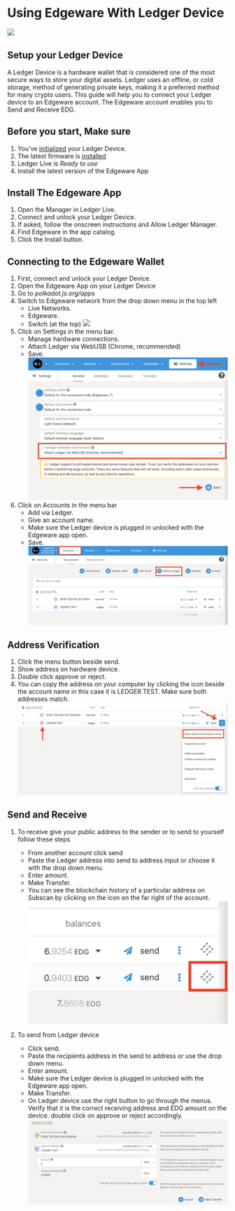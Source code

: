 # Using Edgeware With Ledger Device

[![](https://user-images.githubusercontent.com/32852637/130520903-caedf8d6-6119-4cbe-b81f-b2bd623d4855.png)](https://www.youtube.com/watch?v=htSRCmd9riE)

## Setup your Ledger Device
 A Ledger Device is a hardware wallet that is considered one of the most secure ways to store your digital assets. Ledger uses an offline, or cold storage, method of generating private keys, making it a preferred method for many crypto users. This guide will help you to connect your Ledger device to an Edgeware account. The Edgeware account enables you to Send and Receive EDG.

 ## Before you start, Make sure
1. You’ve [initialized](https://support.ledger.com/hc/en-us/articles/360000613793?docs=true) your Ledger Device.
2. The latest firmware is [installed](https://support.ledger.com/hc/en-us/articles/360002731113?docs=true) 
3. Ledger Live is *Ready to use*
4. Install the latest version of the Edgeware App

## Install The Edgeware App
1. Open the Manager in Ledger Live.
2. Connect and unlock your Ledger Device.
3. If asked, follow the onscreen instructions and Allow Ledger Manager.
4. Find Edgeware in the app catalog.
5. Click the Install button.

## Connecting to the Edgeware Wallet
1. First, connect and unlock your Ledger Device.
2. Open the Edgeware App on your Ledger Device
3. Go to *polkadot.js.org/apps*
4. Switch to Edgeware network from the drop down menu in the top left
	- Live Networks.
	-  Edgeware.
	-  Switch (at the top)
![](images/1.png)
5. Click on Settings in the menu bar.
	- Manage hardware connections.
	- Attach Ledger via WebUSB (Chrome, recommended)
	- Save.
![](images/2.png)
6. Click on Accounts in the menu bar
	- Add via Ledger.
	- Give an account name.
	- Make sure the Ledger device is plugged in unlocked with the Edgeware app open.
	- Save.
![](images/3.png)

## Address Verification
1. Click the menu button beside send. 
2. Show address on hardware device.
3. Double click approve or reject. 
4. You can copy the address on your computer by clicking the icon beside the account name in this case it is LEDGER TEST. Make sure both addresses match.
![](images/4.png)

## Send and Receive 
1. To receive give your public address to the sender or to send to yourself follow these steps
	- From another account click send
	- Paste the Ledger address into send to address input or choose it with the drop down menu.
	- Enter amount.
	- Make Transfer.
	- You can see the blockchain history of a particular address on Subscan by clicking on the icon on the far right of the account. 
![](images/5.png)

2. To send from Ledger device	
	- Click send. 
	- Paste the recipients address in the send to address or use the drop down menu. 
	- Enter amount.
	- Make sure the Ledger device is plugged in unlocked with the Edgeware app open.
	- Make Transfer.
	- On Ledger device use the right button to go through the menus. Verify that it is the correct receiving address and EDG amount on the device. double click on approve or reject accordingly. 
![](images/6.png)

